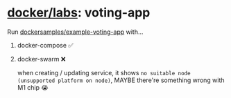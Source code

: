 # [docker/labs](https://github.com/docker/labs): voting-app

Run [dockersamples/example-voting-app](https://github.com/dockersamples/example-voting-app) with...

1. docker-compose ✅

2. docker-swarm ❌

    when creating / updating service, it shows `no suitable node (unsupported platform on node)`, MAYBE there're something wrong with M1 chip 😭